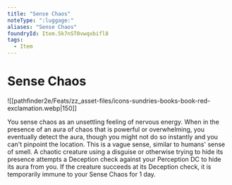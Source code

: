 ```yaml
---
title: "Sense Chaos"
noteType: ":luggage:"
aliases: "Sense Chaos"
foundryId: Item.5k7nST0vwqxbifl8
tags:
  - Item
---
```


# Sense Chaos
![[pathfinder2e/Feats/zz_asset-files/icons-sundries-books-book-red-exclamation.webp|150]]

You sense chaos as an unsettling feeling of nervous energy. When in the presence of an aura of chaos that is powerful or overwhelming, you eventually detect the aura, though you might not do so instantly and you can't pinpoint the location. This is a vague sense, similar to humans' sense of smell. A chaotic creature using a disguise or otherwise trying to hide its presence attempts a Deception check against your Perception DC to hide its aura from you. If the creature succeeds at its Deception check, it is temporarily immune to your Sense Chaos for 1 day.
